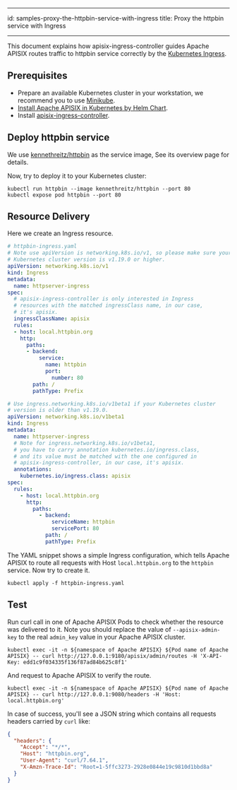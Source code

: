 <!--
#
# Licensed to the Apache Software Foundation (ASF) under one or more
# contributor license agreements.  See the NOTICE file distributed with
# this work for additional information regarding copyright ownership.
# The ASF licenses this file to You under the Apache License, Version 2.0
# (the "License"); you may not use this file except in compliance with
# the License.  You may obtain a copy of the License at
#
#     http://www.apache.org/licenses/LICENSE-2.0
#
# Unless required by applicable law or agreed to in writing, software
# distributed under the License is distributed on an "AS IS" BASIS,
# WITHOUT WARRANTIES OR CONDITIONS OF ANY KIND, either express or implied.
# See the License for the specific language governing permissions and
# limitations under the License.
#
-->

---

id: samples-proxy-the-httpbin-service-with-ingress
title: Proxy the httpbin service with Ingress

---

This document explains how apisix-ingress-controller guides Apache APISIX routes traffic to httpbin service correctly by the [Kubernetes Ingress](https://kubernetes.io/docs/concepts/services-networking/ingress/).

## Prerequisites

- Prepare an available Kubernetes cluster in your workstation, we recommend you to use [Minikube](https://github.com/kubernetes/minikube).
- [Install Apache APISIX in Kubernetes by Helm Chart](https://github.com/apache/apisix-helm-chart).
- Install [apisix-ingress-controller](https://github.com/apache/apisix-ingress-controller/blob/master/docs/install.md).

## Deploy httpbin service

We use [kennethreitz/httpbin](https://hub.docker.com/r/kennethreitz/httpbin/) as the service image, See its overview page for details.

Now, try to deploy it to your Kubernetes cluster:

```shell
kubectl run httpbin --image kennethreitz/httpbin --port 80
kubectl expose pod httpbin --port 80
```

## Resource Delivery

Here we create an Ingress resource.

```yaml
# httpbin-ingress.yaml
# Note use apiVersion is networking.k8s.io/v1, so please make sure your
# Kubernetes cluster version is v1.19.0 or higher.
apiVersion: networking.k8s.io/v1
kind: Ingress
metadata:
  name: httpserver-ingress
spec:
  # apisix-ingress-controller is only interested in Ingress
  # resources with the matched ingressClass name, in our case,
  # it's apisix.
  ingressClassName: apisix
  rules:
  - host: local.httpbin.org
    http:
      paths:
      - backend:
          service:
            name: httpbin
            port:
              number: 80
        path: /
        pathType: Prefix

# Use ingress.networking.k8s.io/v1beta1 if your Kubernetes cluster
# version is older than v1.19.0.
apiVersion: networking.k8s.io/v1beta1
kind: Ingress
metadata:
  name: httpserver-ingress
  # Note for ingress.networking.k8s.io/v1beta1,
  # you have to carry annotation kubernetes.io/ingress.class,
  # and its value must be matched with the one configured in
  # apisix-ingress-controller, in our case, it's apisix.
  annotations:
    kubernetes.io/ingress.class: apisix
spec:
  rules:
    - host: local.httpbin.org
      http:
        paths:
          - backend:
              serviceName: httpbin
              servicePort: 80
            path: /
            pathType: Prefix
```

The YAML snippet shows a simple Ingress configuration, which tells Apache APISIX to route all requests with Host `local.httpbin.org` to the `httpbin` service.
Now try to create it.

```shell
kubectl apply -f httpbin-ingress.yaml
```

## Test

Run curl call in one of Apache APISIX Pods to check whether the resource was delivered to it. Note you should replace the value of `--apisix-admin-key` to the real `admin_key` value in your Apache APISIX cluster.

```shell
kubectl exec -it -n ${namespace of Apache APISIX} ${Pod name of Apache APISIX} -- curl http://127.0.0.1:9180/apisix/admin/routes -H 'X-API-Key: edd1c9f034335f136f87ad84b625c8f1'
```

And request to Apache APISIX to verify the route.

```shell
kubectl exec -it -n ${namespace of Apache APISIX} ${Pod name of Apache APISIX} -- curl http://127.0.0.1:9080/headers -H 'Host: local.httpbin.org'
```

In case of success, you'll see a JSON string which contains all requests headers carried by `curl` like:

```json
{
  "headers": {
    "Accept": "*/*",
    "Host": "httpbin.org",
    "User-Agent": "curl/7.64.1",
    "X-Amzn-Trace-Id": "Root=1-5ffc3273-2928e0844e19c9810d1bbd8a"
  }
}
```
